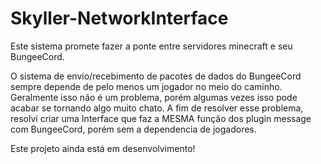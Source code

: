 # Skyller-NetworkInterface

Este sistema promete fazer a ponte entre servidores minecraft e seu BungeeCord.

O sistema de envio/recebimento de pacotes de dados do BungeeCord sempre depende de pelo menos um jogador no meio do caminho.
Geralmente isso não é um problema, porém algumas vezes isso pode acabar se tornando algo muito chato.
A fim de resolver esse problema, resolvi criar uma Interface que faz a MESMA função dos plugin message com BungeeCord, porém sem a dependencia de jogadores.


Este projeto ainda está em desenvolvimento!